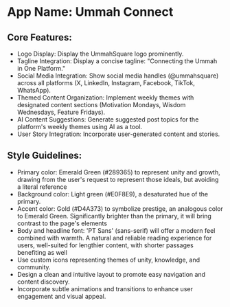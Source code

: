 # **App Name**: Ummah Connect

## Core Features:

- Logo Display: Display the UmmahSquare logo prominently.
- Tagline Integration: Display a concise tagline: "Connecting the Ummah in One Platform."
- Social Media Integration: Show social media handles (@ummahsquare) across all platforms (X, LinkedIn, Instagram, Facebook, TikTok, WhatsApp).
- Themed Content Organization: Implement weekly themes with designated content sections (Motivation Mondays, Wisdom Wednesdays, Feature Fridays).
- AI Content Suggestions: Generate suggested post topics for the platform's weekly themes using AI as a tool.
- User Story Integration: Incorporate user-generated content and stories.

## Style Guidelines:

- Primary color: Emerald Green (#289365) to represent unity and growth, drawing from the user's request to represent those ideals, but avoiding a literal reference
- Background color: Light green (#E0F8E9), a desaturated hue of the primary.
- Accent color: Gold (#D4A373) to symbolize prestige, an analogous color to Emerald Green. Significantly brighter than the primary, it will bring contrast to the page's elements
- Body and headline font: 'PT Sans' (sans-serif) will offer a modern feel combined with warmth. A natural and reliable reading experience for users, well-suited for lengthier content, with shorter passages benefiting as well
- Use custom icons representing themes of unity, knowledge, and community.
- Design a clean and intuitive layout to promote easy navigation and content discovery.
- Incorporate subtle animations and transitions to enhance user engagement and visual appeal.